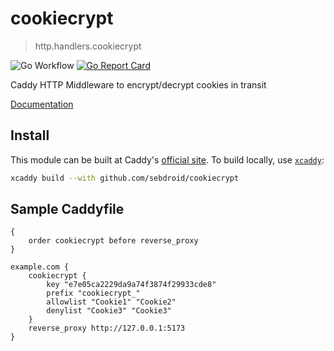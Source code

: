 # cookiecrypt
> http.handlers.cookiecrypt

![Go Workflow](https://github.com/sebdroid/cookiecrypt/actions/workflows/go.yml/badge.svg) [![Go Report Card](https://goreportcard.com/badge/github.com/sebdroid/cookiecrypt)](https://goreportcard.com/badge/github.com/sebdroid/cookiecrypt)

Caddy HTTP Middleware to encrypt/decrypt cookies in transit

[Documentation](https://caddyserver.com/docs/modules/http.handlers.cookiecrypt)

## Install

This module can be built at Caddy's [official site](https://caddyserver.com/download?package=github.com%2Fsebdroid%2Fcookiecrypt).
To build locally, use [`xcaddy`](https://github.com/caddyserver/xcaddy):

```bash
xcaddy build --with github.com/sebdroid/cookiecrypt
```

## Sample Caddyfile

```Caddyfile
{
	order cookiecrypt before reverse_proxy
}

example.com {
	cookiecrypt {
		key "e7e05ca2229da9a74f3874f29933cde8"
		prefix "cookiecrypt_"
		allowlist "Cookie1" "Cookie2"
		denylist "Cookie3" "Cookie3"
	}
	reverse_proxy http://127.0.0.1:5173
}
```
